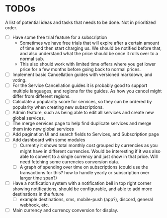 # TODOs
A list of potential ideas and tasks that needs to be done. Not in prioritized order.

- [ ] Have some free trial feature for a subscription
  - Sometimes we have free trials that will expire after a certain amount of time and then start charging us. We should be notified before that, and also understand what the price should be once it rolls over to a normal sub.
  - This also should work with limited time offers where you get lower price for a few months before going back to normal prices.
- [ ] Implement basic Cancellation guides with versioned markdown, and voting.
- [ ] For the Service Cancellation guides it is probably good to support multiple languages, and regions for the guides. As how you cancel might differ from different regions.
- [ ] Calculate a popularity score for services, so they can be ordered by popularity when creating new subscriptions. 
- [ ] Admin feature, such as being able to edit all services and create new global services.
- [ ] The merge services page to help find duplicate services and merge them into new global services
- [ ] Add pagination UI and search fields to Services, and Subscription page
- [ ] Add dashboard with some modules
    - [ ] Currently it shows total monthly cost grouped by currencies as you might have in different currencies. Would be interesting if it was also able to convert to a single currency and just show in that price. Will need fetching some currencies conversion data.
  - [ ] A graph of spending over time on subscriptions (could use the transactions for this? how to handle yearly or subscription over larger time span?)
- [ ] Have a notification system with a notification bell in top right corner showing notifications, should be configurable, and able to add more destinations in the future
  - [ ] example destinations, sms, mobile-push (app?), discord, general webhook, etc.
- [ ] Main currency and currency conversion for display.

